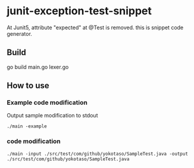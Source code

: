 # junit-exception-test-snippet
At Junit5, attribute "expected" at @Test is removed. this is snippet code generator.



## Build

go build main.go lexer.go


## How to use

### Example code modification

Output sample modification to stdout

```
./main -example
```

### code modification

```
./main -input ./src/test/com/github/yokotaso/SampleTest.java -output ./src/test/com/github/yokotaso/SampleTest.java
```


